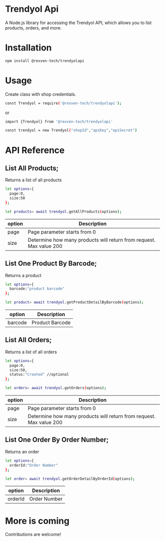# Trendyol Api

A Node.js library for accessing the Trendyol API, which allows you to list products, orders, and more.

# Installation
```bash
npm install @rexven-tech/trendyolapi
```

# Usage
Create class with shop credentials.



```bash
const Trendyol = require('@rexven-tech/trendyolapi');
```

or

```bash
import {Trendyol} from '@rexven-tech/trendyolapi'
```

```bash
const trendyol = new Trendyol("shopId","apiKey","apiSecret")
```


# API Reference

## List All Products;

Returns a list of all products

```bash
let options={
  page:0,
  size:50
};

let products= await trendyol.getAllProducts(options);
```

| option                  | Description                                                                                       |
| ----------------------- | ------------------------------------------------------------------------------------------------- |
| page                    | Page parameter starts from 0                                                                      |
| size                    | Determine how many products will return from request. Max value 200                               |

## List One Product By Barcode;

Returns a product 

```bash
let options={
  barcode:"product barcode"
};

let product= await trendyol.getProductDetailByBarcode(options);
```

| option                  | Description                                                                                       |
| ----------------------- | ------------------------------------------------------------------------------------------------- |
| barcode                 | Product Barcode                                                                                   |



## List All Orders;

Returns a list of all orders

```bash
let options={
  page:0,
  size:50,
  status:"Created" //optional 
};

let orders= await trendyol.getOrders(options);
```

| option                  | Description                                                                                       |
| ----------------------- | ------------------------------------------------------------------------------------------------- |
| page                    | Page parameter starts from 0                                                                      |
| size                    | Determine how many products will return from request. Max value 200                               |



## List One Order By Order Number;

Returns an order 

```bash
let options={
  orderId:"Order Number"
};

let order= await trendyol.getOrderDetailByOrderId(options);
```

| option                  | Description                                                                                       |
| ----------------------- | ------------------------------------------------------------------------------------------------- |
| orderId                 | Order Number                                                                                      |

# More is coming

Contributions are welcome! 
